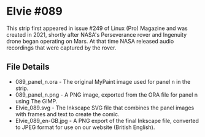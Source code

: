 Elvie #089
==========
This strip first appeared in issue #249 of Linux (Pro) Magazine and was created in 2021, shortly after NASA's Perseverance rover and Ingenuity drone began operating on Mars. At that time NASA released audio recordings that were captured by the rover.


File Details
------------
* 089_panel_n.ora     - The original MyPaint image used for panel n in the strip.
* 089_panel_n.png     - A PNG image, exported from the ORA file for panel n using The GIMP.
* Elvie_089.svg       - The Inkscape SVG file that combines the panel images with frames and text to create the comic.
* Elvie_089_en-GB.jpg - A PNG export of the final Inkscape file, converted to JPEG format for use on our website (British English).

